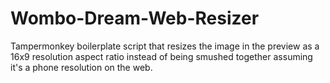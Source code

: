 # Wombo-Dream-Web-Resizer
Tampermonkey boilerplate script that resizes the image in the preview as a 16x9 resolution aspect ratio instead of being smushed together assuming it's a phone resolution on the web. 
